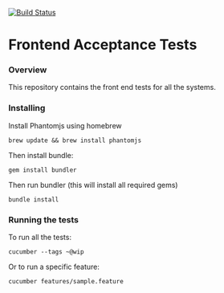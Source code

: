[![Build Status](https://travis-ci.org/LandRegistry/front-end-tests.svg)](https://travis-ci.org/LandRegistry/front-end-tests)

Frontend Acceptance Tests
===============

### Overview

This repository contains the front end tests for all the systems.

### Installing

Install Phantomjs using homebrew

```
brew update && brew install phantomjs
```

Then install bundle:

```
gem install bundler
```

Then run bundler (this will install all required gems)

```
bundle install
```

### Running the tests

To run all the tests:

```
cucumber --tags ~@wip
```

Or to run a specific feature:

```
cucumber features/sample.feature
```
